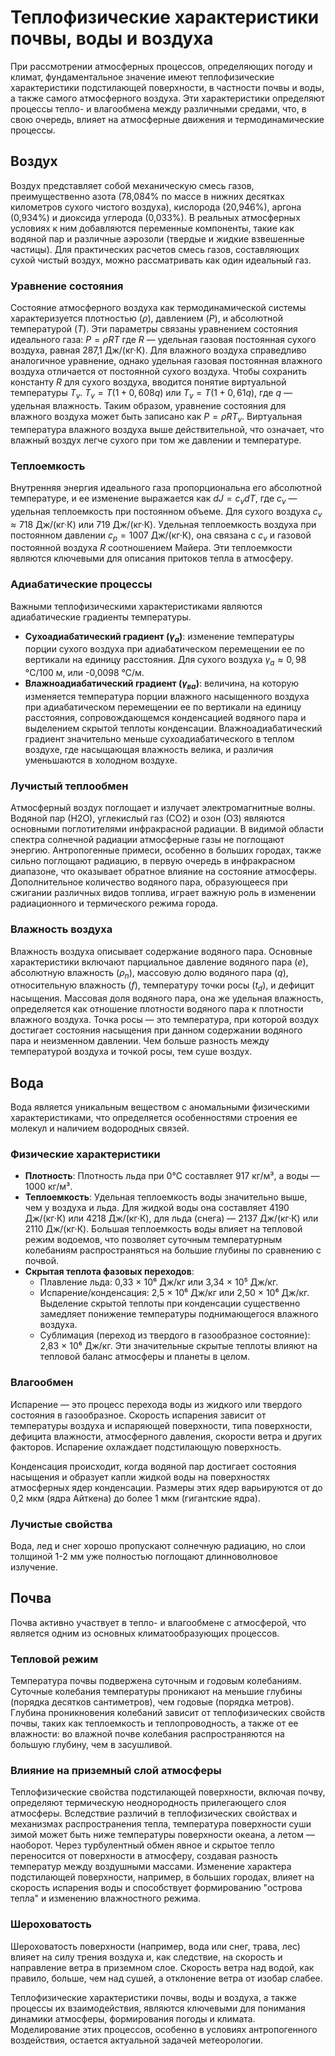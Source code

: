 # Теплофизические характеристики почвы, воды и воздуха

При рассмотрении атмосферных процессов, определяющих погоду и климат, фундаментальное значение имеют теплофизические характеристики подстилающей поверхности, в частности почвы и воды, а также самого атмосферного воздуха. Эти характеристики определяют процессы тепло- и влагообмена между различными средами, что, в свою очередь, влияет на атмосферные движения и термодинамические процессы.

## Воздух

Воздух представляет собой механическую смесь газов, преимущественно азота (78,084% по массе в нижних десятках километров сухого чистого воздуха), кислорода (20,946%), аргона (0,934%) и диоксида углерода (0,033%). В реальных атмосферных условиях к ним добавляются переменные компоненты, такие как водяной пар и различные аэрозоли (твердые и жидкие взвешенные частицы). Для практических расчетов смесь газов, составляющих сухой чистый воздух, можно рассматривать как один идеальный газ.

### Уравнение состояния

Состояние атмосферного воздуха как термодинамической системы характеризуется плотностью ($\rho$), давлением ($P$), и абсолютной температурой ($T$). Эти параметры связаны уравнением состояния идеального газа:
$P = \rho RT$
где $R$ — удельная газовая постоянная сухого воздуха, равная 287,1 Дж/(кг·К). Для влажного воздуха справедливо аналогичное уравнение, однако удельная газовая постоянная влажного воздуха отличается от постоянной сухого воздуха. Чтобы сохранить константу $R$ для сухого воздуха, вводится понятие виртуальной температуры $T_v$.
$T_v = T(1 + 0,608q)$ или $T_v = T(1 + 0,61q)$,
где $q$ — удельная влажность. Таким образом, уравнение состояния для влажного воздуха может быть записано как $P = \rho R T_v$. Виртуальная температура влажного воздуха выше действительной, что означает, что влажный воздух легче сухого при том же давлении и температуре.

### Теплоемкость

Внутренняя энергия идеального газа пропорциональна его абсолютной температуре, и ее изменение выражается как $dJ = c_v dT$, где $c_v$ — удельная теплоемкость при постоянном объеме. Для сухого воздуха $c_v \approx 718$ Дж/(кг·К) или 719 Дж/(кг·К). Удельная теплоемкость воздуха при постоянном давлении $c_p = 1007$ Дж/(кг·К), она связана с $c_v$ и газовой постоянной воздуха $R$ соотношением Майера. Эти теплоемкости являются ключевыми для описания притоков тепла в атмосферу.

### Адиабатические процессы

Важными теплофизическими характеристиками являются адиабатические градиенты температуры.

* **Сухоадиабатический градиент ($\gamma_a$)**: изменение температуры порции сухого воздуха при адиабатическом перемещении ее по вертикали на единицу расстояния. Для сухого воздуха $\gamma_a \approx 0,98$ °С/100 м, или -0,0098 °С/м.
* **Влажноадиабатический градиент ($\gamma_{ва}$)**: величина, на которую изменяется температура порции влажного насыщенного воздуха при адиабатическом перемещении ее по вертикали на единицу расстояния, сопровождающемся конденсацией водяного пара и выделением скрытой теплоты конденсации. Влажноадиабатический градиент значительно меньше сухоадиабатического в теплом воздухе, где насыщающая влажность велика, и различия уменьшаются в холодном воздухе.

### Лучистый теплообмен

Атмосферный воздух поглощает и излучает электромагнитные волны. Водяной пар (Н2О), углекислый газ (СО2) и озон (О3) являются основными поглотителями инфракрасной радиации. В видимой области спектра солнечной радиации атмосферные газы не поглощают энергию. Антропогенные примеси, особенно в больших городах, также сильно поглощают радиацию, в первую очередь в инфракрасном диапазоне, что оказывает обратное влияние на состояние атмосферы. Дополнительное количество водяного пара, образующееся при сжигании различных видов топлива, играет важную роль в изменении радиационного и термического режима города.

### Влажность воздуха

Влажность воздуха описывает содержание водяного пара. Основные характеристики включают парциальное давление водяного пара ($e$), абсолютную влажность ($\rho_n$), массовую долю водяного пара ($q$), относительную влажность ($f$), температуру точки росы ($t_d$), и дефицит насыщения. Массовая доля водяного пара, она же удельная влажность, определяется как отношение плотности водяного пара к плотности влажного воздуха. Точка росы — это температура, при которой воздух достигает состояния насыщения при данном содержании водяного пара и неизменном давлении. Чем больше разность между температурой воздуха и точкой росы, тем суше воздух.

## Вода

Вода является уникальным веществом с аномальными физическими характеристиками, что определяется особенностями строения ее молекул и наличием водородных связей.

### Физические характеристики

* **Плотность**: Плотность льда при 0°C составляет 917 кг/м³, а воды — 1000 кг/м³.
* **Теплоемкость**: Удельная теплоемкость воды значительно выше, чем у воздуха и льда. Для жидкой воды она составляет 4190 Дж/(кг·К) или 4218 Дж/(кг·К), для льда (снега) — 2137 Дж/(кг·К) или 2110 Дж/(кг·К). Большая теплоемкость воды влияет на тепловой режим водоемов, что позволяет суточным температурным колебаниям распространяться на большие глубины по сравнению с почвой.
* **Скрытая теплота фазовых переходов**:
  * Плавление льда: 0,33 × 10⁶ Дж/кг или 3,34 × 10⁵ Дж/кг.
  * Испарение/конденсация: 2,5 × 10⁶ Дж/кг или 2,50 × 10⁶ Дж/кг. Выделение скрытой теплоты при конденсации существенно замедляет понижение температуры поднимающегося влажного воздуха.
  * Сублимация (переход из твердого в газообразное состояние): 2,83 × 10⁶ Дж/кг.
Эти значительные скрытые теплоты влияют на тепловой баланс атмосферы и планеты в целом.

### Влагообмен

Испарение — это процесс перехода воды из жидкого или твердого состояния в газообразное. Скорость испарения зависит от температуры воздуха и испаряющей поверхности, типа поверхности, дефицита влажности, атмосферного давления, скорости ветра и других факторов. Испарение охлаждает подстилающую поверхность.

Конденсация происходит, когда водяной пар достигает состояния насыщения и образует капли жидкой воды на поверхностях атмосферных ядер конденсации. Размеры этих ядер варьируются от до 0,2 мкм (ядра Айткена) до более 1 мкм (гигантские ядра).

### Лучистые свойства

Вода, лед и снег хорошо пропускают солнечную радиацию, но слои толщиной 1-2 мм уже полностью поглощают длинноволновое излучение.

## Почва

Почва активно участвует в тепло- и влагообмене с атмосферой, что является одним из основных климатообразующих процессов.

### Тепловой режим

Температура почвы подвержена суточным и годовым колебаниям. Суточные колебания температуры проникают на меньшие глубины (порядка десятков сантиметров), чем годовые (порядка метров). Глубина проникновения колебаний зависит от теплофизических свойств почвы, таких как теплоемкость и теплопроводность, а также от ее влажности: во влажной почве колебания распространяются на большую глубину, чем в засушливой.

### Влияние на приземный слой атмосферы

Теплофизические свойства подстилающей поверхности, включая почву, определяют термическую неоднородность прилегающего слоя атмосферы. Вследствие различий в теплофизических свойствах и механизмах распространения тепла, температура поверхности суши зимой может быть ниже температуры поверхности океана, а летом — наоборот. Через турбулентный обмен явное и скрытое тепло переносится от поверхности в атмосферу, создавая разность температур между воздушными массами. Изменение характера подстилающей поверхности, например, в больших городах, влияет на скорость испарения воды и способствует формированию "острова тепла" и изменению влажностного режима.

### Шероховатость

Шероховатость поверхности (например, вода или снег, трава, лес) влияет на силу трения воздуха и, как следствие, на скорость и направление ветра в приземном слое. Скорость ветра над водой, как правило, больше, чем над сушей, а отклонение ветра от изобар слабее.

Теплофизические характеристики почвы, воды и воздуха, а также процессы их взаимодействия, являются ключевыми для понимания динамики атмосферы, формирования погоды и климата. Моделирование этих процессов, особенно в условиях антропогенного воздействия, остается актуальной задачей метеорологии.
